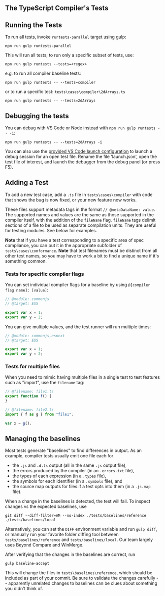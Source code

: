 ## The TypeScript Compiler's Tests

## Running the Tests

To run all tests, invoke `runtests-parallel` target using gulp:

```Shell
npm run gulp runtests-parallel
```

This will run all tests; to run only a specific subset of tests, use:

```Shell
npm run gulp runtests --tests=<regex>
```

e.g. to run all compiler baseline tests:

```Shell
npm run gulp runtests -- --tests=compiler
```

or to run a specific test: `tests\cases\compiler\2dArrays.ts`

```Shell
npm run gulp runtests -- --tests=2dArrays
```

## Debugging the tests

You can debug with VS Code or Node instead with `npm run gulp runtests -- -i`:

```Shell
npm run gulp runtests -- --tests=2dArrays -i
```

You can also use the [provided VS Code launch configuration](./.vscode/launch.template.json) to launch a debug session for an open test file. Rename the file 'launch.json', open the test file of interest, and launch the debugger from the debug panel (or press F5).

## Adding a Test

To add a new test case, add a `.ts` file in `tests\cases\compiler` with code that shows the bug is now fixed, or your new feature now works.

These files support metadata tags in the format  `// @metaDataName: value`.
The supported names and values are the same as those supported in the compiler itself, with the addition of the `fileName` flag.
`fileName` tags delimit sections of a file to be used as separate compilation units.
They are useful for testing modules.
See below for examples.

**Note** that if you have a test corresponding to a specific area of spec compliance, you can put it in the appropriate subfolder of `tests\cases\conformance`.
**Note** that test filenames must be distinct from all other test names, so you may have to work a bit to find a unique name if it's something common.

### Tests for specific compiler flags

You can set individual compiler flags for a baseline by using `@[compiler flag name]: [value]`:

```ts
// @module: commonjs
// @target: ES5

export var x = 1;
export var y = 2;
```

You can give multiple values, and the test runner will run multiple times:

```ts
// @module: commonjs,esnext
// @target: ES5

export var x = 1;
export var y = 2;
```

### Tests for multiple files

When you need to mimic having multiple files in a single test to test features such as "import", use the `filename` tag:

```ts
// @filename: file1.ts
export function f() {
}

// @filename: file2.ts
import { f as g } from "file1";

var x = g();
```

## Managing the baselines

Most tests generate "baselines" to find differences in output.
As an example, compiler tests usually emit one file each for

- the `.js` and `.d.ts` output (all in the same `.js` output file),
- the errors produced by the compiler (in an `.errors.txt` file),
- the types of each expression (in a `.types` file),
- the symbols for each identifier (in a `.symbols` file), and
- the source map outputs for files if a test opts into them (in a `.js.map` file).

When a change in the baselines is detected, the test will fail. To inspect changes vs the expected baselines, use

```Shell
git diff --diff-filter=AM --no-index ./tests/baselines/reference ./tests/baselines/local
```

Alternatively, you can set the `DIFF` environment variable and run `gulp diff`, or manually run your favorite folder diffing tool between `tests/baselines/reference` and `tests/baselines/local`. Our team largely uses Beyond Compare and WinMerge.

After verifying that the changes in the baselines are correct, run

```Shell
gulp baseline-accept
```

This will change the files in `tests\baselines\reference`, which should be included as part of your commit.
Be sure to validate the changes carefully -- apparently unrelated changes to baselines can be clues about something you didn't think of.

